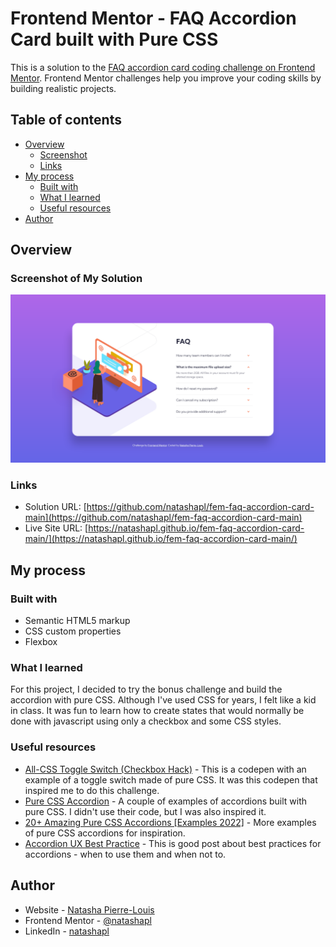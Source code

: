 # Frontend Mentor - FAQ Accordion Card built with Pure CSS

This is a solution to the [FAQ accordion card coding challenge on Frontend Mentor](https://www.frontendmentor.io/challenges/faq-accordion-card-XlyjD0Oam). Frontend Mentor challenges help you improve your coding skills by building realistic projects. 

## Table of contents

- [Overview](#overview)
  - [Screenshot](#screenshot)
  - [Links](#links)
- [My process](#my-process)
  - [Built with](#built-with)
  - [What I learned](#what-i-learned)
  - [Useful resources](#useful-resources)
- [Author](#author)

## Overview

### Screenshot of My Solution

![](./screenshot.png)

### Links

- Solution URL: [https://github.com/natashapl/fem-faq-accordion-card-main](https://github.com/natashapl/fem-faq-accordion-card-main)
- Live Site URL: [https://natashapl.github.io/fem-faq-accordion-card-main/](https://natashapl.github.io/fem-faq-accordion-card-main/)

## My process

### Built with

- Semantic HTML5 markup
- CSS custom properties
- Flexbox

### What I learned

For this project, I decided to try the bonus challenge and build the accordion with pure CSS. Although I've used CSS for years, I felt like a kid in class. It was fun to learn how to create states that would normally be done with javascript using only a checkbox and some CSS styles.

### Useful resources

- [All-CSS Toggle Switch (Checkbox Hack)](https://codepen.io/alvarotrigo/pen/abVPyaJ) - This is a codepen with an example of a toggle switch made of pure CSS. It was this codepen that inspired me to do this challenge.
- [Pure CSS Accordion](https://codepen.io/alvarotrigo/pen/dyJbqpd) - A couple of examples of accordions built with pure CSS. I didn't use their code, but I was also inspired it.
- [20+ Amazing Pure CSS Accordions [Examples 2022]](https://alvarotrigo.com/blog/css-accordion/) - More examples of pure CSS accordions for inspiration.
- [Accordion UX Best Practice](https://www.nikitisza.com/writing/accordion-ux-best-practice) - This is good post about best practices for accordions - when to use them and when not to.

## Author

- Website - [Natasha Pierre-Louis](https://www.natashasfolio.com)
- Frontend Mentor - [@natashapl](https://www.frontendmentor.io/profile/natashapl)
- LinkedIn - [natashapl](https://www.linkedin.com/in/natashapl/)